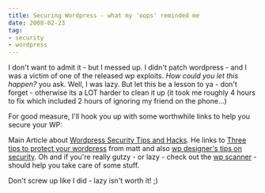 ```yaml
---
title: Securing Wordpress - what my 'oops' reminded me
date: 2008-02-23
tag:
- security
- wordpress
---
```

I don't want to admit it - but I messed up.  I didn't patch wordpress - and I was a victim of one of the released wp exploits.  _How could you let this happen?_ you ask.  Well, I was lazy.  But let this be a lesson to ya - don't forget - otherwise its a LOT harder to clean it up (it took me roughly 4 hours to fix which included 2 hours of ignoring my friend on the phone...)

<!--more-->

For good measure, I'll hook you up with some worthwhile links to help you secure your WP:

Main Article about [Wordpress Security Tips and Hacks](http://www.noupe.com/how-tos/wordpress-security-tips-and-hacks.html).  He links to [Three tips to protect your wordpress](http://www.mattcutts.com/blog/three-tips-to-protect-your-wordpress-installation/) from matt and also [wp designer's tips on security](http://www.wpdesigner.com/2008/01/30/wordpress-tips-part-1/).  Oh and if you're really gutzy - or lazy - check out the [wp scanner](http://blogsecurity.net/wordpress/tools/wp-scanner/) - should help you take care of some stuff.

Don't screw up like I did - lazy isn't worth it! ;)
